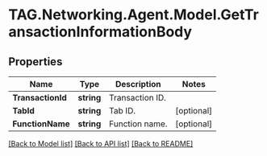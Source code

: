 # TAG.Networking.Agent.Model.GetTransactionInformationBody

## Properties

Name | Type | Description | Notes
------------ | ------------- | ------------- | -------------
**TransactionId** | **string** | Transaction ID. | 
**TabId** | **string** | Tab ID. | [optional] 
**FunctionName** | **string** | Function name. | [optional] 

[[Back to Model list]](../README.md#documentation-for-models) [[Back to API list]](../README.md#documentation-for-api-endpoints) [[Back to README]](../README.md)

